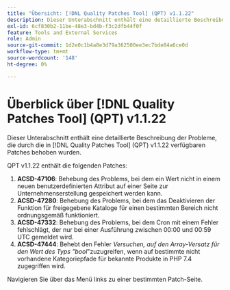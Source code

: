 ```yaml
---
title: "Übersicht: [!DNL Quality Patches Tool] (QPT) v1.1.22"
description: Dieser Unterabschnitt enthält eine detaillierte Beschreibung der Probleme, die durch die in [!DNL Quality Patches Tool]  (QPT) v1.1.22 verfügbaren Patches behoben wurden.
exl-id: 6cf830b2-11be-48e3-bd4b-f3c2dfb44f0f
feature: Tools and External Services
role: Admin
source-git-commit: 1d2e0c1b4a8e3d79a362500ee3ec7bde84a6ce0d
workflow-type: tm+mt
source-wordcount: '148'
ht-degree: 0%

---
```


# Überblick über [!DNL Quality Patches Tool] (QPT) v1.1.22

Dieser Unterabschnitt enthält eine detaillierte Beschreibung der Probleme, die durch die in [!DNL Quality Patches Tool] (QPT) v1.1.22 verfügbaren Patches behoben wurden.

QPT v1.1.22 enthält die folgenden Patches:

1. **ACSD-47106**: Behebung des Problems, bei dem ein Wert nicht in einem neuen benutzerdefinierten Attribut auf einer Seite zur Unternehmenserstellung gespeichert werden kann.
1. **ACSD-47280**: Behebung des Problems, bei dem das Deaktivieren der Funktion für freigegebene Kataloge für einen bestimmten Bereich nicht ordnungsgemäß funktioniert.
1. **ACSD-47332**: Behebung des Problems, bei dem Cron mit einem Fehler fehlschlägt, der nur bei einer Ausführung zwischen 00:00 und 00:59 UTC gemeldet wird.
1. **ACSD-47444**: Behebt den Fehler _Versuchen, auf den Array-Versatz für den Wert des Typs &quot;bool_&quot;zuzugreifen, wenn auf bestimmte nicht vorhandene Kategoriepfade für bekannte Produkte in PHP 7.4 zugegriffen wird.

Navigieren Sie über das Menü links zu einer bestimmten Patch-Seite.

